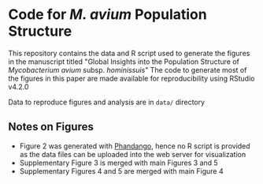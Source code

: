 # Code for *M. avium* Population Structure

This repository contains the data and R script used to generate the figures in the manuscript titled "Global Insights into the Population Structure of *Mycobacterium avium* subsp. *hominissuis*"
The code to generate most of the figures in this paper are made available for reproducibility using RStudio v4.2.0

Data to reproduce figures and analysis are in  `data/` directory
## Notes on Figures
- Figure 2 was generated with [Phandango](https://academic.oup.com/bioinformatics/article/34/2/292/4212949?login=false), hence no R script is provided as the data files can be uploaded into the web server for visualization
- Supplementary Figure 3 is merged with main Figures 3 and 5
- Supplementary Figures 4 and 5 are merged with main Figure 4
